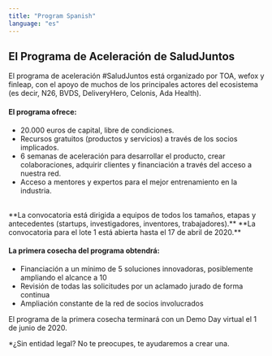 ```yaml
---
title: "Program Spanish"
language: "es"
---
```


## El Programa de Aceleración de SaludJuntos

El programa de aceleración #SaludJuntos está organizado por TOA, wefox y finleap, con el apoyo de muchos de los principales actores del ecosistema (es decir, N26, BVDS, DeliveryHero, Celonis, Ada Health).

#### El programa ofrece:

- 20.000 euros de capital, libre de condiciones.
- Recursos gratuitos (productos y servicios) a través de los socios implicados.
- 6 semanas de aceleración para desarrollar el producto, crear colaboraciones, adquirir clientes y financiación a través del acceso a nuestra red.
- Acceso a mentores y expertos para el mejor entrenamiento en la industria.

<br />
**La convocatoria está dirigida a equipos de todos los tamaños, etapas y antecedentes (startups, investigadores, inventores, trabajadores).**
**La convocatoria para el lote 1 está abierta hasta el 17 de abril de 2020.**

#### La primera cosecha del programa obtendrá:

- Financiación a un mínimo de 5 soluciones innovadoras, posiblemente ampliando el alcance a 10
- Revisión de todas las solicitudes por un aclamado jurado de forma continua
- Ampliación constante de la red de socios involucrados

El programa de la primera cosecha terminará con un Demo Day virtual el 1 de junio de 2020.

\*¿Sin entidad legal? No te preocupes, te ayudaremos a crear una.

